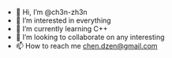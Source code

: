 - 👋 Hi, I’m @ch3n-zh3n
- 👀 I’m interested in everything
- 🌱 I’m currently learning C++
- 💞️ I’m looking to collaborate on any interesting
- 📫 How to reach me chen.dzen@gmail.com

<!---
ch3n-zh3n/ch3n-zh3n is a ✨ special ✨ repository because its `README.md` (this file) appears on your GitHub profile.
You can click the Preview link to take a look at your changes.
--->
